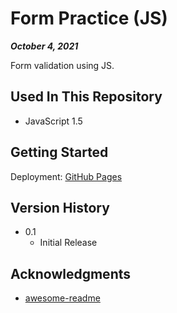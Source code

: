 # Form Practice (JS)

***October 4, 2021***

Form validation using JS.

## Used In This Repository

- JavaScript 1.5

## Getting Started

Deployment: [GitHub Pages](https://a-bikombe.github.io/form-lab-js/)

## Version History

* 0.1
    * Initial Release

## Acknowledgments

* [awesome-readme](https://github.com/matiassingers/awesome-readme)